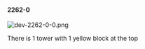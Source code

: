 #### 2262-0
![dev-2262-0-0.png](https://github.com/lil-lab/nlvr/raw/master/nlvr/dev/images/1/dev-2262-0-0.png "dev-2262-0-0.png")

There is 1 tower with 1 yellow block at the top